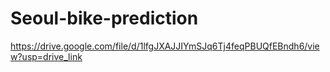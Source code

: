 # Seoul-bike-prediction

https://drive.google.com/file/d/1lfgJXAJJIYmSJq6Tj4feqPBUQfEBndh6/view?usp=drive_link
